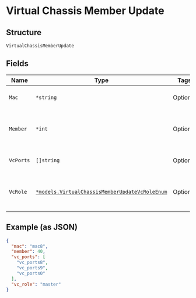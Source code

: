
# Virtual Chassis Member Update

## Structure

`VirtualChassisMemberUpdate`

## Fields

| Name | Type | Tags | Description |
|  --- | --- | --- | --- |
| `Mac` | `*string` | Optional | Required if `op`==`add` or `op`==`preprovision`. |
| `Member` | `*int` | Optional | Required if `op`==`remove` or `op`==`preprovision`. Optional if `op`==`add` |
| `VcPorts` | `[]string` | Optional | Required if `op`==`add` or `op`==`preprovision` |
| `VcRole` | [`*models.VirtualChassisMemberUpdateVcRoleEnum`](../../doc/models/virtual-chassis-member-update-vc-role-enum.md) | Optional | Required if `op`==`add` or `op`==`preprovision`. enum: `backup`, `linecard`, `master` |

## Example (as JSON)

```json
{
  "mac": "mac8",
  "member": 40,
  "vc_ports": [
    "vc_ports8",
    "vc_ports9",
    "vc_ports0"
  ],
  "vc_role": "master"
}
```

